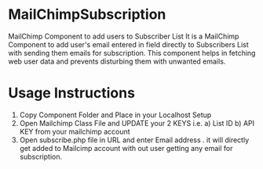 # MailChimpSubscription
MailChimp Component to add users to Subscriber List
It is a MailChimp Component to add user's email entered in field directly to Subscribers List with sending them emails for subscription. This component helps in fetching web user data and prevents disturbing them with unwanted emails.

# Usage Instructions
1) Copy Component Folder and Place in your Localhost Setup
2) Open Mailchimp Class File and UPDATE your 2 KEYS i.e. a) List ID   b) API KEY from your mailchimp account
3) Open subscribe.php file in URL and enter Email address . it will directly get added to Mailcimp account with out user getting any email for subscription. 
